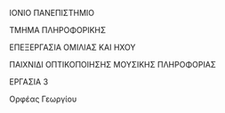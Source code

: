 ΙΟΝΙΟ ΠΑΝΕΠΙΣΤΗΜΙΟ

ΤΜΗΜΑ ΠΛΗΡΟΦΟΡΙΚΗΣ

ΕΠΕΞΕΡΓΑΣΙΑ ΟΜΙΛΙΑΣ ΚΑΙ ΗΧΟΥ

ΠΑΙΧΝΙΔΙ ΟΠΤΙΚΟΠΟΙΗΣΗΣ ΜΟΥΣΙΚΗΣ ΠΛΗΡΟΦΟΡΙΑΣ

ΕΡΓΑΣΙΑ 3

Ορφέας Γεωργίου
